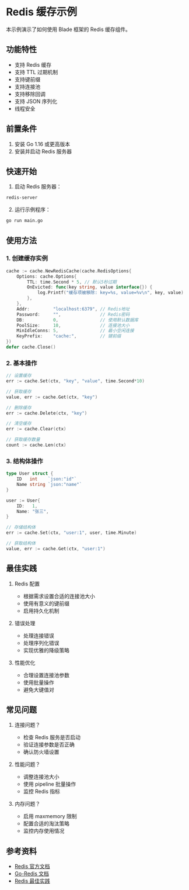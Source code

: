 # Redis 缓存示例

本示例演示了如何使用 Blade 框架的 Redis 缓存组件。

## 功能特性

- 支持 Redis 缓存
- 支持 TTL 过期机制
- 支持键前缀
- 支持连接池
- 支持移除回调
- 支持 JSON 序列化
- 线程安全

## 前置条件

1. 安装 Go 1.16 或更高版本
2. 安装并启动 Redis 服务器

## 快速开始

1. 启动 Redis 服务器：
```bash
redis-server
```

2. 运行示例程序：
```bash
go run main.go
```

## 使用方法

### 1. 创建缓存实例

```go
cache := cache.NewRedisCache(cache.RedisOptions{
    Options: cache.Options{
        TTL: time.Second * 5, // 默认5秒过期
        OnEvicted: func(key string, value interface{}) {
            log.Printf("缓存项被移除: key=%s, value=%v\n", key, value)
        },
    },
    Addr:         "localhost:6379", // Redis地址
    Password:     "",               // Redis密码
    DB:           0,                // 使用默认数据库
    PoolSize:     10,               // 连接池大小
    MinIdleConns: 5,                // 最小空闲连接
    KeyPrefix:    "cache:",         // 键前缀
})
defer cache.Close()
```

### 2. 基本操作

```go
// 设置缓存
err := cache.Set(ctx, "key", "value", time.Second*10)

// 获取缓存
value, err := cache.Get(ctx, "key")

// 删除缓存
err := cache.Delete(ctx, "key")

// 清空缓存
err := cache.Clear(ctx)

// 获取缓存数量
count := cache.Len(ctx)
```

### 3. 结构体操作

```go
type User struct {
    ID   int    `json:"id"`
    Name string `json:"name"`
}

user := User{
    ID:   1,
    Name: "张三",
}

// 存储结构体
err := cache.Set(ctx, "user:1", user, time.Minute)

// 获取结构体
value, err := cache.Get(ctx, "user:1")
```

## 最佳实践

1. Redis 配置
   - 根据需求设置合适的连接池大小
   - 使用有意义的键前缀
   - 启用持久化机制

2. 错误处理
   - 处理连接错误
   - 处理序列化错误
   - 实现优雅的降级策略

3. 性能优化
   - 合理设置连接池参数
   - 使用批量操作
   - 避免大键值对

## 常见问题

1. 连接问题？
   - 检查 Redis 服务是否启动
   - 验证连接参数是否正确
   - 确认防火墙设置

2. 性能问题？
   - 调整连接池大小
   - 使用 pipeline 批量操作
   - 监控 Redis 指标

3. 内存问题？
   - 启用 maxmemory 限制
   - 配置合适的淘汰策略
   - 监控内存使用情况

## 参考资料

- [Redis 官方文档](https://redis.io/documentation)
- [Go-Redis 文档](https://redis.uptrace.dev/guide/)
- [Redis 最佳实践](https://redis.io/topics/memory-optimization) 